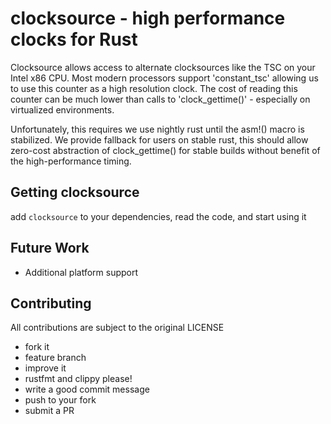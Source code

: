 # clocksource - high performance clocks for Rust

Clocksource allows access to alternate clocksources like the TSC on your Intel x86 CPU. Most modern processors support 'constant_tsc' allowing us to use this counter as a high resolution clock. The cost of reading this counter can be much lower than calls to 'clock_gettime()' - especially on virtualized environments.

Unfortunately, this requires we use nightly rust until the asm!() macro is stabilized. We provide fallback for users on stable rust, this should allow zero-cost abstraction of clock_gettime() for stable builds without benefit of the high-performance timing.

## Getting clocksource

add `clocksource` to your dependencies, read the code, and start using it

## Future Work

* Additional platform support

## Contributing

All contributions are subject to the original LICENSE

* fork it
* feature branch
* improve it
* rustfmt and clippy please!
* write a good commit message
* push to your fork
* submit a PR